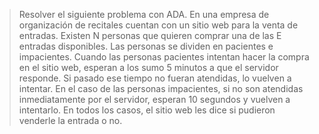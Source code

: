 >Resolver el siguiente problema con ADA. En una empresa de organización de recitales cuentan con un sitio web para la venta de entradas. Existen N personas que quieren comprar una de las E entradas disponibles. Las personas se dividen en pacientes e impacientes. Cuando las personas pacientes intentan hacer la compra en el sitio web, esperan a los sumo 5 minutos a que el servidor responde. Si pasado ese tiempo no fueran atendidas, lo vuelven a intentar. En el caso de las personas impacientes, si no son atendidas inmediatamente por el servidor, esperan 10 segundos y vuelven a intentarlo. En todos los casos, el sitio web les dice si pudieron venderle la entrada o no.